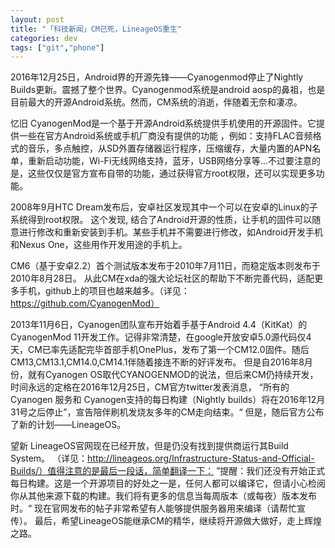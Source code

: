 ```yaml
---
layout: post
title: "「科技新闻」CM已死，LineageOS重生"
categories: dev
tags: ["git","phone"]
---
```


2016年12月25日，Android界的开源先锋——Cyanogenmod停止了Nightly Builds更新。震撼了整个世界。Cyanogenmod系统是android aosp的鼻祖，也是目前最大的开源Android系统。然而，CM系统的消逝，伴随着无奈和凄凉。
<!-- moreandmore -->
忆旧
CyanogenMod是一个基于开源Android系统提供手机使用的开源固件。它提供一些在官方Android系统或手机厂商没有提供的功能 ，例如：支持FLAC音频格式的音乐，多点触控，从SD外置存储器运行程序，压缩缓存，大量内置的APN名单，重新启动功能，Wi-Fi无线网络支持，蓝牙，USB网络分享等…不过要注意的是，这些仅仅是官方宣布自带的功能，通过获得官方root权限，还可以实现更多功能。

2008年9月HTC Dream发布后，安卓社区发现其中一个可以在安卓的Linux的子系统得到root权限。 这个发现, 结合了Android开源的性质，让手机的固件可以随意进行修改和重新安装到手机。某些手机并不需要进行修改，如Android开发手机和Nexus One，这些用作开发用途的手机上。

CM6（基于安卓2.2）首个测试版本发布于2010年7月11日，而稳定版本则发布于2010年8月28日。
从此CM在xda的强大论坛社区的帮助下不断完善代码，适配更多手机，github上的项目也越来越多。（详见：https://github.com/CyanogenMod）

2013年11月6日，Cyanogen团队宣布开始着手基于Android 4.4（KitKat）的CyanogenMod 11开发工作。记得非常清楚，在google开放安卓5.0源代码仅4天，CM已率先适配完毕首部手机OnePlus，发布了第一个CM12.0固件。随后CM13,CM13.1,CM14.0,CM14.1伴随着接连不断的好评发布。
但是自2016年8月份，就有Cyanogen OS取代CYANOGENMOD的说法，但后来CM仍持续开发，时间永远的定格在2016年12月25日，CM官方twitter发表消息，
“所有的 Cyanogen 服务和 Cyanogen支持的每日构建（Nightly builds）将在2016年12月31号之后停止”，宣告陪伴刷机发烧友多年的CM走向结束。“
但是，随后官方公布了新的计划——LineageOS。

望新
LineageOS官网现在已经开放，但是仍没有找到提供商运行其Build System。
（详见：http://lineageos.org/Infrastructure-Status-and-Official-Builds/）值得注意的是最后一段话，简单翻译一下：
”提醒：我们还没有开始正式每日构建。这是一个开源项目的好处之一是，任何人都可以编译它，但请小心检阅你从其他来源下载的构建。我们将有更多的信息当每周版本（或每夜）版本发布时。“
现在官网发布的帖子非常希望有人能够提供服务器用来编译（请帮忙宣传）。
最后，希望LineageOS能继承CM的精华，继续将开源做大做好，走上辉煌之路。
